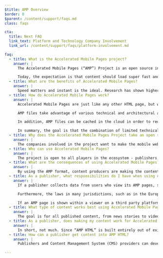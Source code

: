 ```yaml
---
$title: AMP Overview
$order: 0
$parent: /content/support/faqs.md
class: faqs

cta:
  title: Next FAQ
  link_text: Platform and Technology Company Involvement
  link_url: /content/support/faqs/platform-involvement.md

faq:
  - title: What is the Accelerated Mobile Pages project?
    answer: |
      The Accelerated Mobile Pages (“AMP”) Project is an open source initiative that came out of discussions between publishers and technology companies about the need to improve the entire mobile content ecosystem for everyone -- publishers, consumer platforms, creators, and users.

      Today, the expectation is that content should load super fast and be easy to explore. The reality is that content can take several seconds to load, or, because the user abandons the slow page, never fully loads at all. Accelerated Mobile Pages are web pages designed to load near instantaneously -- they are a step towards a better mobile web for all.
  - title: What are the benefits of Accelerated Mobile Pages?
    answer: |
      Speed matters and instant is the ideal. Research has shown higher bounce rates associated with slower-loading web pages. Using the AMP format will make it far more compelling for people to consume and engage with more content. But this isn’t just about speed and performance. We also want to promote enhanced distribution so that publishers can take advantage of the open web’s potential for their content to appear everywhere quickly -- across platforms and apps -- which can lead to more revenue via ads and subscriptions.
  - title: How do Accelerated Mobile Pages work?
    answer: |
      Accelerated Mobile Pages are just like any other HTML page, but with a limited set of allowed technical functionality that is defined and governed by the open source AMP spec. Just like all web pages, Accelerated Mobile Pages will load in any modern browser or app webview.

      AMP files take advantage of various technical and architectural approaches that prioritize speed to provide a faster experience for users. AMP developers can use a rich and growing library of web components that offer the ability to embed rich media objects like video and social posts, display advertising, or collect analytics. The goal is not to homogenize how content looks and feels, but instead to build a more common technical core between pages that speeds up load times.

      In addition, AMP files can be cached in the cloud in order to reduce the time content takes to get to a user’s mobile device. By using the AMP format, content producers are making the content in AMP files available to be cached by third parties. Under this type of framework, publishers continue to control their content, but platforms can easily cache or mirror the content for optimal delivery speed to users. Google has provided the [Google AMP Cache](https://developers.google.com/amp/cache/) that can be used by anyone at no cost, and all AMPs will be cached by the Google AMP Cache. Other companies may build their own AMP cache as well.

      In summary, the goal is that the combination of limited technical functionality with a distribution system built around caching will lead to better performing pages, and increased audience development for publishers.
  - title: Why does the Accelerated Mobile Pages Project take an open source approach?
    answer: |
      The companies involved in the project want to make the mobile web work better for all -- not just for one platform, one set of technologies, or one set of publishers. Making the project open source enables people to share and contribute their ideas and code for making the mobile web fast. We are just at the beginning of that journey and we look forward to other publishers and technology companies joining along the way.
  - title: Who can use Accelerated Mobile Pages?
    answer: |
      The project is open to all players in the ecosystem - publishers, consumer platforms, and creators. To get an idea who some of the companies and sites are who use AMP, head to the [Who page](/support/faqs/supported-platforms.html).
  - title: What are the consequences of using Accelerated Mobile Pages?
    answer: |
      By using the AMP format, content producers are making the content in AMP files available to be crawled, indexed & displayed (subject to the robots exclusion protocol) and cached by third parties.
  - title: As a publisher, what responsibilities do I have when using Accelerated Mobile Pages?
    answer: |
      If a publisher collects data from users who view its AMP pages, such data collection is governed by the publisher’s privacy policy.  It is the publisher’s responsibility to disclose its privacy policy, ideally by including a link to it within each of the publisher’s AMP pages.

      Furthermore, the laws in many jurisdictions, such as in the European Union, require a publisher to give visitors information about cookies and other forms of local storage used on the publisher’s web pages (including AMP pages). In many cases, these laws also require that the publisher obtain consent.  It is the publisher’s responsibility to determine, based on its use of cookies, what type of notice would be appropriate.  Additional information and tools for generating cookie notices can be found at www.cookiechoices.org.  Note that the AMP component [amp-user-notification](/docs/reference/components/amp-user-notification.html) provides a way to display a dismissable notification to the user.

      If an AMP page is shown within a viewer on a third party platform, such as a Google AMP Viewer on Google Search, the viewer may be a hybrid environment in which the AMP publisher and the third party platform may each collect data about the user.  In such a case, data collection by each party is governed by that party’s privacy policy (i.e., in a hybrid viewer environment, data collected by the AMP publisher is governed by its privacy policy and data collected by the third party platform is governed by the platform’s privacy policy).  It is each party’s responsibility to disclose its privacy policy and comply with relevant data regulations, including European laws relating to its use of cookies.
  - title: What type of content works best using Accelerated Mobile Pages?
    answer: |
      The goal is for all published content, from news stories to videos and from blogs to photographs and GIFs, to work using Accelerated Mobile Pages.
  - title: As a publisher, does making my content work for Accelerated Mobile Pages entail more work?
    answer: |
      In short, not much. Since “AMP HTML” is built entirely out of existing web technologies, the development process mirrors the one publishers are already using today. Publishers can familiarize themselves with the [AMP HTML specification](/docs/reference/spec.html) on GitHub. For those used to the current process, we don’t expect a significant learning curve.
  - title: How can a publisher get content into AMP HTML?
    answer: |
      Publishers and Content Management System (CMS) providers can develop an integration with their CMS to generate AMP content. Automattic has already published a [WordPress AMP plugin](https://wordpress.org/plugins/amp/) and we hope that all content management systems will add support for AMP HTML pages.

---
```



